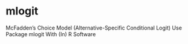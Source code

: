 # mlogit
McFadden’s Choice Model (Alternative-Specific Conditional Logit) Use Package mlogit With (In) R Software
